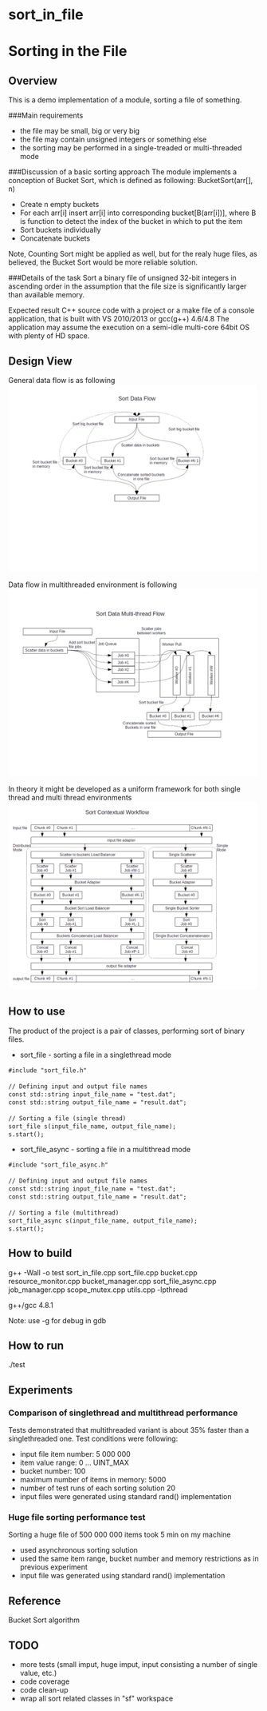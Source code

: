 # sort_in_file

Sorting in the File
===================

Overview
--------

This is a demo implementation of a module, sorting a file of something.

###Main requirements
* the file may be small, big or very big
* the file may contain unsigned integers or something else
* the sorting may be performed in a single-treaded or multi-threaded mode


###Discussion of a basic sorting approach
The module implements a conception of Bucket Sort, which is defined as following:
BucketSort(arr[], n)
* Create n empty buckets
* For each arr[i] insert arr[i] into corresponding bucket[B(arr[i])],
  where B is function to detect the index of the bucket
  in which to put the item
* Sort buckets individually
* Concatenate buckets

Note, Counting Sort might be applied as well, but for the realy huge files,
as believed, the Bucket Sort would be more reliable solution.

###Details of the task
Sort a binary file of unsigned 32-bit integers in ascending order in the
assumption that the file size is significantly larger than available memory.

Expected result
C++ source code with a project or a make file of a console application,
that is built with VS 2010/2013 or gcc(g++) 4.6/4.8
The application may assume the execution on a semi-idle multi-core
64bit OS with plenty of HD space.


Design View
-----------

General data flow is as following
<img src="https://github.com/shulgaalexey/sort_in_file/blob/master/doc/data_flow.png" alt="Data Flow" style="width:500px"/>

Data flow in multithreaded environment is following
<img src="https://github.com/shulgaalexey/sort_in_file/blob/master/doc/multithread_data_flow.png" alt="Multithread Data Flow" style="width:500px"/>


In theory it might be developed as a uniform framework for both single thread and multi thread environments
<img src="https://github.com/shulgaalexey/sort_in_file/blob/master/doc/sort_conceptual_workflow.png" alt="Sort Conceptual Workflow" style="width:500px"/>


How to use
----------
The product of the project is a pair of classes, performing sort of binary files.
* sort_file - sorting a file in a singlethread mode

```
#include "sort_file.h"

// Defining input and output file names
const std::string input_file_name = "test.dat";
const std::string output_file_name = "result.dat";

// Sorting a file (single thread)
sort_file s(input_file_name, output_file_name);
s.start();
```


* sort_file_async - sorting a file in a multithread mode

```
#include "sort_file_async.h"

// Defining input and output file names
const std::string input_file_name = "test.dat";
const std::string output_file_name = "result.dat";

// Sorting a file (multithread)
sort_file_async s(input_file_name, output_file_name);
s.start();
```


How to build
-----------
g++ -Wall -o test sort_in_file.cpp sort_file.cpp bucket.cpp resource_monitor.cpp bucket_manager.cpp sort_file_async.cpp job_manager.cpp scope_mutex.cpp utils.cpp -lpthread

g++/gcc 4.8.1

Note: use -g for debug in gdb


How to run
----------
./test


Experiments
-----------

### Comparison of singlethread and multithread performance

Tests demonstrated that multithreaded variant is about 35% faster than a
singlethreaded one.
Test conditions were following:
 * input file item number: 5 000 000
 * item value range: 0 ... UINT_MAX
 * bucket number: 100
 * maximum number of items in memory: 5000
 * number of test runs of each sorting solution 20
 * input files were generated using standard rand() implementation

### Huge file sorting performance test
Sorting a huge file of 500 000 000 items took 5 min on my machine
 * used asynchronous sorting solution
 * used the same item range, bucket number and memory restrictions
 as in previous experiment
 * input file was generated using standard rand() implementation


Reference
---------
Bucket Sort algorithm


TODO
----
* more tests (small imput, huge imput, input consisting a number of single value, etc.)
* code coverage
* code clean-up
* wrap all sort related classes in "sf" workspace

